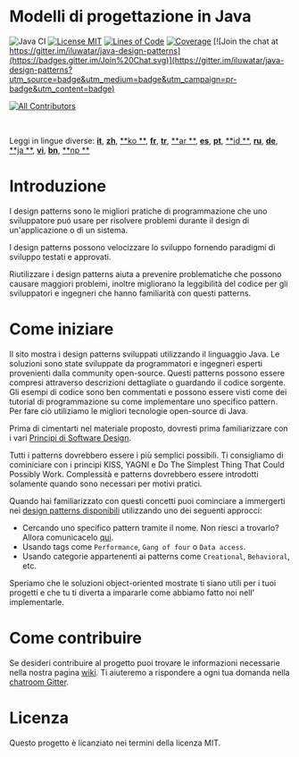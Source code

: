 <!-- the line below needs to be an empty line C: (its because kramdown isnt
     that smart and dearly wants an empty line before a heading to be able to
     display it as such, e.g. website) -->

# Modelli di progettazione in Java

![Java CI](https://github.com/iluwatar/java-design-patterns/workflows/Java%20CI/badge.svg)
[![License MIT](https://img.shields.io/badge/license-MIT-blue.svg)](https://raw.githubusercontent.com/iluwatar/java-design-patterns/master/LICENSE.md)
[![Lines of Code](https://sonarcloud.io/api/project_badges/measure?project=iluwatar_java-design-patterns&metric=ncloc)](https://sonarcloud.io/dashboard?id=iluwatar_java-design-patterns)
[![Coverage](https://sonarcloud.io/api/project_badges/measure?project=iluwatar_java-design-patterns&metric=coverage)](https://sonarcloud.io/dashboard?id=iluwatar_java-design-patterns)
[![Join the chat at https://gitter.im/iluwatar/java-design-patterns](https://badges.gitter.im/Join%20Chat.svg)](https://gitter.im/iluwatar/java-design-patterns?utm_source=badge&utm_medium=badge&utm_campaign=pr-badge&utm_content=badge)
<!-- ALL-CONTRIBUTORS-BADGE:START - Do not remove or modify this section -->
[![All Contributors](https://img.shields.io/badge/all_contributors-233-orange.svg?style=flat-square)](#contributors-)
<!-- ALL-CONTRIBUTORS-BADGE:END -->

<br/>

Leggi in lingue diverse: [**it**](localization/it/README.md), [**zh**](localization/zh/README.md), [**ko
**](localization/ko/README.md), [**fr**](localization/fr/README.md), [**tr**](localization/tr/README.md), [**ar
**](localization/ar/README.md), [**es**](localization/es/README.md), [**pt**](localization/pt/README.md), [**id
**](localization/id/README.md), [**ru**](localization/ru/README.md), [**de**](localization/de/README.md), [**ja
**](localization/ja/README.md), [**vi**](localization/vi/README.md), [**bn**](localization/bn/README.md), [**np
**](localization/np/README.md)
<br/>

# Introduzione

I design patterns sono le migliori pratiche di programmazione che uno sviluppatore puó usare per
risolvere problemi durante il design di un'applicazione o di un sistema.

I design patterns possono velocizzare lo sviluppo fornendo paradigmi di
sviluppo testati e approvati.

Riutilizzare i design patterns aiuta a prevenire problematiche che possono causare maggiori problemi, inoltre migliorano
la leggibilità del codice per gli sviluppatori e ingegneri che hanno familiarità con questi patterns.

# Come iniziare

Il sito mostra i design patterns sviluppati utilizzando il linguaggio Java. Le soluzioni sono state
sviluppate da programmatori e ingegneri esperti provenienti dalla community open-source. Questi patterns possono essere
compresi attraverso descrizioni dettagliate o guardando
il codice sorgente. Gli esempi di codice sono ben commentati e possono essere
visti come dei tutorial di programmazione su come implementare uno specifico pattern. Per fare ciò utiliziamo le
migliori tecnologie open-source di Java.

Prima di cimentarti nel materiale proposto, dovresti prima familiarizzare con i vari
[Principi di Software Design](https://java-design-patterns.com/principles/).

Tutti i patterns dovrebbero essere i più semplici possibili. Ti consigliamo di cominiciare
con i principi KISS, YAGNI e Do The Simplest Thing That Could Possibly Work. Complessità
e patterns dovrebbero essere introdotti solamente quando sono necessari per motivi pratici.

Quando hai familiarizzato con questi concetti puoi cominciare a immergerti nei
[design patterns disponibili](https://java-design-patterns.com/patterns/) utilizzando
uno dei seguenti approcci:

- Cercando uno specifico pattern tramite il nome. Non riesci a trovarlo? Allora
  comunicacelo [qui](https://github.com/iluwatar/java-design-patterns/issues).
- Usando tags come `Performance`, `Gang of four` o `Data access`.
- Usando categorie appartenenti ai patterns come `Creational`, `Behavioral`, etc.

Speriamo che le soluzioni object-oriented mostrate ti siano utili per i tuoi progetti e che tu
ti diverta a impararle come abbiamo fatto noi nell' implementarle.

# Come contribuire

Se desideri contribuire al progetto puoi trovare le informazioni necessarie nella nostra pagina
[wiki](https://github.com/iluwatar/java-design-patterns/wiki). Ti aiuteremo a rispondere a
ogni tua domanda nella [chatroom Gitter](https://gitter.im/iluwatar/java-design-patterns).

# Licenza

Questo progetto è licanziato nei termini della licenza MIT.

